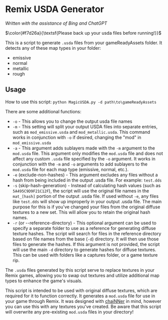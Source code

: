 # Remix USDA Generator
*Written with the assistance of Bing and ChatGPT*

$\color{#f7d26a}{\textsf{Please back up your usda files before running!}}$

This is a script to generate `.usda` files from your gameReadyAssets folder. It detects any of these map types in your folder:
- emissive
- normal
- metallic
- rough

## Usage
How to use this script:
`python MagicUSDA.py -d path\to\gameReadyAssets`

There are some additional functions:
* `-o` - This allows you to change the output usda file names
* `-m` - This setting will split your output USDA files into separate entries, such as `mod_emissive.usda` and `mod_metallic.usda`. This command works in conjunction with `-o` if desired, changing the "mod" in `mod_emissive.usda`
* `-a` - This argument adds sublayers made with the `-m` argument to the `mod.usda` file. This argument only modifies the `mod.usda` file and does not affect any custom `.usda` file specified by the `-o` argument. It works in conjunction with the `-m` and `-o` arguments to add sublayers to the `mod.usda` file for each map type (emissive, normal, etc.).
* `-e` (exclude-non-hashes) - This argument excludes any files without a hash from being included in the output .usda file. For example: `test.dds`
* `-s` (skip-hash-generation) - Instead of calculating hash values (such as `5A495C9D9F21C12F`), the script will use the original file names in the `mat_[hash]` portion of the output .usda file. If used without `-e`, any files like `test.dds` will show up improperly in your output .usda file. The main purpose for this is if you've changed your files from the original diffuse textures to a new set. This will allow you to retain the original hash names.
* `-r` (or --reference-directory) - This optional argument can be used to specify a separate folder to use as a reference for generating diffuse texture hashes. The script will search for files in the reference directory based on file names from the base (`-d`) directory. It will then use those files to generate the hashes. If this argument is not provided, the script will use the main `-d` directory to generate hashes for diffuse textures. This can be used with folders like a captures folder, or a game texture rip.

The `.usda` files generated by this script serve to replace textures in your Remix games, allowing you to swap out textures and utilize additional map types to enhance the game's visuals.

This script is intended to be used with original diffuse textures, which are required for it to function correctly. It generates a `mod.usda` file for use in your game through Remix. It was designed with [chaiNNer](https://chainner.app/) in mind, however you can use this with any textures you've created. Be aware that this script will overwrite any pre-existing `mod.usda` files in your directory!
